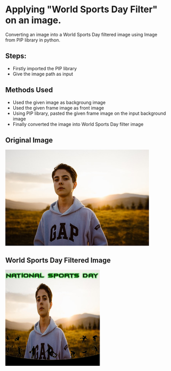 # Applying "World Sports Day Filter" on an image.

Converting an image into a World Sports Day filtered image using Image from PIP library in python.

## Steps:
* Firstly imported the PIP library 
* Give the image path as input

## Methods Used
* Used the given image as backgroung image
* Used the given frame image as front image
* Using PIP library, pasted the given frame image on the input background image 
* Finally converted the image into World Sports Day filter image


## Original Image
<img src="Images__/Image.jpg" height="300px">

## World Sports Day Filtered Image
<img src="Images__/World Sports Day Filtered Image.png .PNG" height="300px">

